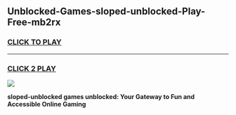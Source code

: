 
## Unblocked-Games-sloped-unblocked-Play-Free-mb2rx
<h3>
<a href="https://premium76.site?title=sloped-unblocked&ref=10A">CLICK TO PLAY</a></h3>
<hr>

<h3>
<a href="https://premium76.site?title=sloped-unblocked&ref=10A">CLICK 2 PLAY</a>
  
</h3>

<a href="https://premium76.site?title=sloped-unblocked&ref=10A"><img src="https://clearcache.store/games.png"></a>


**sloped-unblocked games unblocked: Your Gateway to Fun and Accessible Online Gaming**
